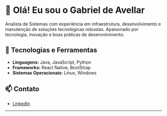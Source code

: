 # 👋 Olá! Eu sou o Gabriel de Avellar

Analista de Sistemas com experiência em infraestrutura, desenvolvimento e manutenção de soluções tecnológicas robustas. Apaixonado por tecnologia, inovação e boas práticas de desenvolvimento.

## 💼 Tecnologias e Ferramentas

- **Linguagens:** Java, JavaScript, Python
- **Frameworks:** React Native, BootStrap
- **Sistemas Operacionais:** Linux, Windows

## 📫 Contato

- [LinkedIn](https://www.linkedin.com/in/gabrieldeavellar/)

---

<!--
Seja bem-vindo ao meu perfil! Sinta-se à vontade para explorar meus repositórios e conectar-se comigo.
-->
